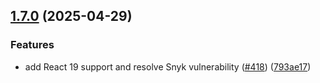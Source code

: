 ## [1.7.0](https://github.com/rudderlabs/rudder-sdk-react-native/compare/rudder-integration-appsflyer-react-native@1.6.1...rudder-integration-appsflyer-react-native@1.7.0) (2025-04-29)

### Features

- add React 19 support and resolve Snyk vulnerability ([#418](https://github.com/rudderlabs/rudder-sdk-react-native/issues/418)) ([793ae17](https://github.com/rudderlabs/rudder-sdk-react-native/commit/793ae17076d8f69404877eec07fea1b49c3ce304))
